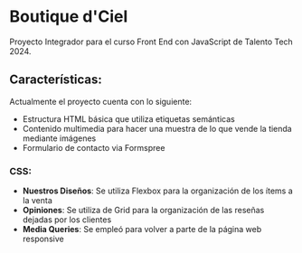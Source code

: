 # Boutique d'Ciel
Proyecto Integrador para el curso Front End con JavaScript de Talento Tech 2024.
## Características:
Actualmente el proyecto cuenta con lo siguiente:
+ Estructura HTML básica que utiliza etiquetas semánticas
+ Contenido multimedia para hacer una muestra de lo que vende la tienda mediante imágenes
+ Formulario de contacto via Formspree
### CSS:
+ **Nuestros Diseños**: Se utiliza Flexbox para la organización de los ítems a la venta
+ **Opiniones**: Se utiliza de Grid para la organización de las reseñas dejadas por los clientes
+ **Media Queries**: Se empleó para volver a parte de la página web responsive
